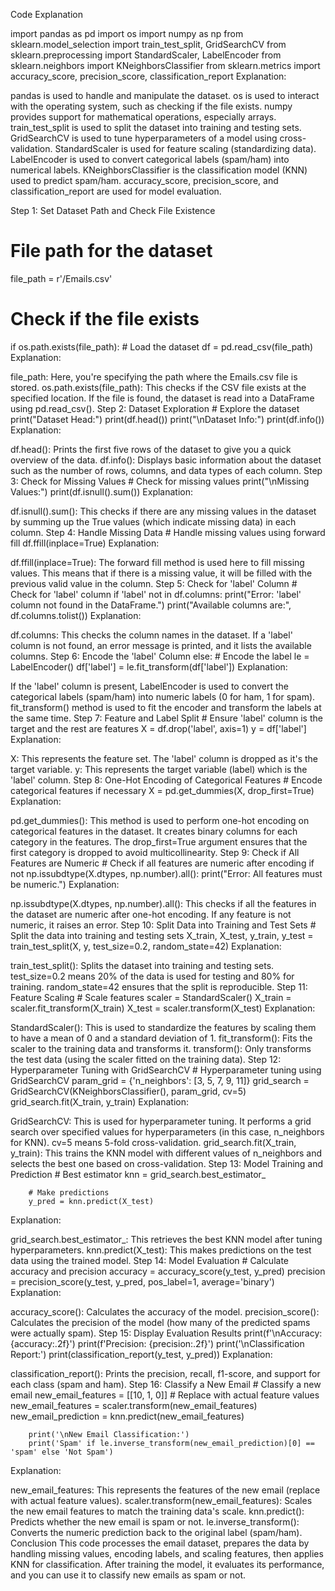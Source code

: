 Code Explanation

import pandas as pd
import os
import numpy as np
from sklearn.model_selection import train_test_split, GridSearchCV
from sklearn.preprocessing import StandardScaler, LabelEncoder
from sklearn.neighbors import KNeighborsClassifier
from sklearn.metrics import accuracy_score, precision_score, classification_report
Explanation:

pandas is used to handle and manipulate the dataset.
os is used to interact with the operating system, such as checking if the file exists.
numpy provides support for mathematical operations, especially arrays.
train_test_split is used to split the dataset into training and testing sets.
GridSearchCV is used to tune hyperparameters of a model using cross-validation.
StandardScaler is used for feature scaling (standardizing data).
LabelEncoder is used to convert categorical labels (spam/ham) into numerical labels.
KNeighborsClassifier is the classification model (KNN) used to predict spam/ham.
accuracy_score, precision_score, and classification_report are used for model evaluation.

Step 1: Set Dataset Path and Check File Existence
# File path for the dataset
file_path = r'/Emails.csv'

# Check if the file exists
if os.path.exists(file_path):
    # Load the dataset
    df = pd.read_csv(file_path)
Explanation:

file_path: Here, you're specifying the path where the Emails.csv file is stored.
os.path.exists(file_path): This checks if the CSV file exists at the specified location.
If the file is found, the dataset is read into a DataFrame using pd.read_csv().
Step 2: Dataset Exploration
    # Explore the dataset
    print("Dataset Head:")
    print(df.head())
    print("\nDataset Info:")
    print(df.info())
Explanation:

df.head(): Prints the first five rows of the dataset to give you a quick overview of the data.
df.info(): Displays basic information about the dataset such as the number of rows, columns, and data types of each column.
Step 3: Check for Missing Values
    # Check for missing values
    print("\nMissing Values:")
    print(df.isnull().sum())
Explanation:

df.isnull().sum(): This checks if there are any missing values in the dataset by summing up the True values (which indicate missing data) in each column.
Step 4: Handle Missing Data
    # Handle missing values using forward fill
    df.ffill(inplace=True)
Explanation:

df.ffill(inplace=True): The forward fill method is used here to fill missing values. This means that if there is a missing value, it will be filled with the previous valid value in the column.
Step 5: Check for 'label' Column
    # Check for 'label' column
    if 'label' not in df.columns:
        print("Error: 'label' column not found in the DataFrame.")
        print("Available columns are:", df.columns.tolist())
Explanation:

df.columns: This checks the column names in the dataset.
If a 'label' column is not found, an error message is printed, and it lists the available columns.
Step 6: Encode the 'label' Column
    else:
        # Encode the label
        le = LabelEncoder()
        df['label'] = le.fit_transform(df['label'])
Explanation:

If the 'label' column is present, LabelEncoder is used to convert the categorical labels (spam/ham) into numeric labels (0 for ham, 1 for spam).
fit_transform() method is used to fit the encoder and transform the labels at the same time.
Step 7: Feature and Label Split
        # Ensure 'label' column is the target and the rest are features
        X = df.drop('label', axis=1)
        y = df['label']
Explanation:

X: This represents the feature set. The 'label' column is dropped as it's the target variable.
y: This represents the target variable (label) which is the 'label' column.
Step 8: One-Hot Encoding of Categorical Features
        # Encode categorical features if necessary
        X = pd.get_dummies(X, drop_first=True)
Explanation:

pd.get_dummies(): This method is used to perform one-hot encoding on categorical features in the dataset. It creates binary columns for each category in the features. The drop_first=True argument ensures that the first category is dropped to avoid multicollinearity.
Step 9: Check if All Features are Numeric
        # Check if all features are numeric after encoding
        if not np.issubdtype(X.dtypes, np.number).all():
            print("Error: All features must be numeric.")
Explanation:

np.issubdtype(X.dtypes, np.number).all(): This checks if all the features in the dataset are numeric after one-hot encoding. If any feature is not numeric, it raises an error.
Step 10: Split Data into Training and Test Sets
        # Split the data into training and testing sets
        X_train, X_test, y_train, y_test = train_test_split(X, y, test_size=0.2, random_state=42)
Explanation:

train_test_split(): Splits the dataset into training and testing sets.
test_size=0.2 means 20% of the data is used for testing and 80% for training.
random_state=42 ensures that the split is reproducible.
Step 11: Feature Scaling
        # Scale features
        scaler = StandardScaler()
        X_train = scaler.fit_transform(X_train)
        X_test = scaler.transform(X_test)
Explanation:

StandardScaler(): This is used to standardize the features by scaling them to have a mean of 0 and a standard deviation of 1.
fit_transform(): Fits the scaler to the training data and transforms it.
transform(): Only transforms the test data (using the scaler fitted on the training data).
Step 12: Hyperparameter Tuning with GridSearchCV
        # Hyperparameter tuning using GridSearchCV
        param_grid = {'n_neighbors': [3, 5, 7, 9, 11]}
        grid_search = GridSearchCV(KNeighborsClassifier(), param_grid, cv=5)
        grid_search.fit(X_train, y_train)
Explanation:

GridSearchCV: This is used for hyperparameter tuning. It performs a grid search over specified values for hyperparameters (in this case, n_neighbors for KNN).
cv=5 means 5-fold cross-validation.
grid_search.fit(X_train, y_train): This trains the KNN model with different values of n_neighbors and selects the best one based on cross-validation.
Step 13: Model Training and Prediction
        # Best estimator
        knn = grid_search.best_estimator_

        # Make predictions
        y_pred = knn.predict(X_test)
Explanation:

grid_search.best_estimator_: This retrieves the best KNN model after tuning hyperparameters.
knn.predict(X_test): This makes predictions on the test data using the trained model.
Step 14: Model Evaluation
        # Calculate accuracy and precision
        accuracy = accuracy_score(y_test, y_pred)
        precision = precision_score(y_test, y_pred, pos_label=1, average='binary')
Explanation:

accuracy_score(): Calculates the accuracy of the model.
precision_score(): Calculates the precision of the model (how many of the predicted spams were actually spam).
Step 15: Display Evaluation Results
        print(f'\nAccuracy: {accuracy:.2f}')
        print(f'Precision: {precision:.2f}')
        print('\nClassification Report:')
        print(classification_report(y_test, y_pred))
Explanation:

classification_report(): Prints the precision, recall, f1-score, and support for each class (spam and ham).
Step 16: Classify a New Email
        # Classify a new email
        new_email_features = [[10, 1, 0]]  # Replace with actual feature values
        new_email_features = scaler.transform(new_email_features)
        new_email_prediction = knn.predict(new_email_features)

        print('\nNew Email Classification:')
        print('Spam' if le.inverse_transform(new_email_prediction)[0] == 'spam' else 'Not Spam')
Explanation:

new_email_features: This represents the features of the new email (replace with actual feature values).
scaler.transform(new_email_features): Scales the new email features to match the training data's scale.
knn.predict(): Predicts whether the new email is spam or not.
le.inverse_transform(): Converts the numeric prediction back to the original label (spam/ham).
Conclusion
This code processes the email dataset, prepares the data by handling missing values, encoding labels, and scaling features, then applies KNN for classification. After training the model, it evaluates its performance, and you can use it to classify new emails as spam or not.